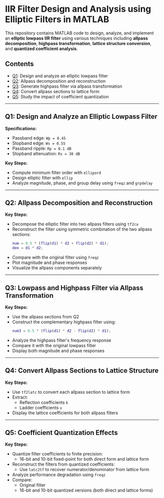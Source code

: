 # IIR Filter Design and Analysis using Elliptic Filters in MATLAB

This repository contains MATLAB code to design, analyze, and implement an **elliptic lowpass IIR filter** using various techniques including **allpass decomposition**, **highpass transformation**, **lattice structure conversion**, and **quantized coefficient analysis**.

## Contents

- [Q1](#q1-design-and-analyze-an-elliptic-lowpass-filter): Design and analyze an elliptic lowpass filter  
- [Q2](#q2-allpass-decomposition-and-reconstruction): Allpass decomposition and reconstruction  
- [Q3](#q3-lowpass-and-highpass-filter-via-allpass-transformation): Generate highpass filter via allpass transformation  
- [Q4](#q4-convert-allpass-sections-to-lattice-structure): Convert allpass sections to lattice form  
- [Q5](#q5-coefficient-quantization-effects): Study the impact of coefficient quantization  

---

## Q1: Design and Analyze an Elliptic Lowpass Filter

**Specifications:**
- Passband edge: `Wp = 0.45`
- Stopband edge: `Ws = 0.55`
- Passband ripple: `Rp = 0.1 dB`
- Stopband attenuation: `Rs = 30 dB`

**Key Steps:**
- Compute minimum filter order with `ellipord`
- Design elliptic filter with `ellip`
- Analyze magnitude, phase, and group delay using `freqz` and `grpdelay`

---

## Q2: Allpass Decomposition and Reconstruction

**Key Steps:**
- Decompose the elliptic filter into two allpass filters using `tf2ca`
- Reconstruct the filter using symmetric combination of the two allpass sections:
  ```matlab
  num = 0.5 * (flip(d1) * d2 + flip(d2) * d1);
  den = d1 * d2;
  ```
- Compare with the original filter using `freqz`
- Plot magnitude and phase responses
- Visualize the allpass components separately

---

## Q3: Lowpass and Highpass Filter via Allpass Transformation

**Key Steps:**
- Use the allpass sections from Q2
- Construct the complementary highpass filter using:
  ```matlab
  num3 = 0.5 * (flip(d1) * d2 - flip(d2) * d1);
  ```
- Analyze the highpass filter's frequency response
- Compare it with the original lowpass filter
- Display both magnitude and phase responses

---

## Q4: Convert Allpass Sections to Lattice Structure

**Key Steps:**
- Use `tf2latc` to convert each allpass section to lattice form
- Extract:
  - Reflection coefficients `k`
  - Ladder coefficients `v`
- Display the lattice coefficients for both allpass filters

---

## Q5: Coefficient Quantization Effects

**Key Steps:**
- Quantize filter coefficients to finite precision:
  - 16-bit and 10-bit fixed-point for both direct form and lattice form
- Reconstruct the filters from quantized coefficients:
  - Use `latc2tf` to recover numerator/denominator from lattice form
- Analyze performance degradation using `freqz`
- Compare:
  - Original filter
  - 16-bit and 10-bit quantized versions (both direct and lattice forms)

